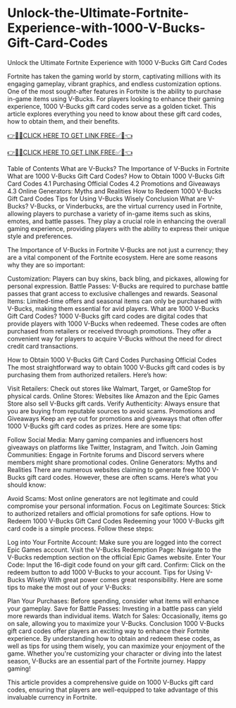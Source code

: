 # Unlock-the-Ultimate-Fortnite-Experience-with-1000-V-Bucks-Gift-Card-Codes
Unlock the Ultimate Fortnite Experience with 1000 V-Bucks Gift Card Codes

Fortnite has taken the gaming world by storm, captivating millions with its engaging gameplay, vibrant graphics, and endless customization options. One of the most sought-after features in Fortnite is the ability to purchase in-game items using V-Bucks. For players looking to enhance their gaming experience, 1000 V-Bucks gift card codes serve as a golden ticket. This article explores everything you need to know about these gift card codes, how to obtain them, and their benefits.

[👉🎁✅CLICK HERE TO GET LINK FREE✅🎁👈](https://freesingup.online/allgiftcards/)

[👉🎁✅CLICK HERE TO GET LINK FREE✅🎁👈](https://freesingup.online/allgiftcards/)

Table of Contents
What are V-Bucks?
The Importance of V-Bucks in Fortnite
What are 1000 V-Bucks Gift Card Codes?
How to Obtain 1000 V-Bucks Gift Card Codes
4.1 Purchasing Official Codes
4.2 Promotions and Giveaways
4.3 Online Generators: Myths and Realities
How to Redeem 1000 V-Bucks Gift Card Codes
Tips for Using V-Bucks Wisely
Conclusion
What are V-Bucks?
V-Bucks, or Vinderbucks, are the virtual currency used in Fortnite, allowing players to purchase a variety of in-game items such as skins, emotes, and battle passes. They play a crucial role in enhancing the overall gaming experience, providing players with the ability to express their unique style and preferences.

The Importance of V-Bucks in Fortnite
V-Bucks are not just a currency; they are a vital component of the Fortnite ecosystem. Here are some reasons why they are so important:

Customization: Players can buy skins, back bling, and pickaxes, allowing for personal expression.
Battle Passes: V-Bucks are required to purchase battle passes that grant access to exclusive challenges and rewards.
Seasonal Items: Limited-time offers and seasonal items can only be purchased with V-Bucks, making them essential for avid players.
What are 1000 V-Bucks Gift Card Codes?
1000 V-Bucks gift card codes are digital codes that provide players with 1000 V-Bucks when redeemed. These codes are often purchased from retailers or received through promotions. They offer a convenient way for players to acquire V-Bucks without the need for direct credit card transactions.

How to Obtain 1000 V-Bucks Gift Card Codes
Purchasing Official Codes
The most straightforward way to obtain 1000 V-Bucks gift card codes is by purchasing them from authorized retailers. Here’s how:

Visit Retailers: Check out stores like Walmart, Target, or GameStop for physical cards.
Online Stores: Websites like Amazon and the Epic Games Store also sell V-Bucks gift cards.
Verify Authenticity: Always ensure that you are buying from reputable sources to avoid scams.
Promotions and Giveaways
Keep an eye out for promotions and giveaways that often offer 1000 V-Bucks gift card codes as prizes. Here are some tips:

Follow Social Media: Many gaming companies and influencers host giveaways on platforms like Twitter, Instagram, and Twitch.
Join Gaming Communities: Engage in Fortnite forums and Discord servers where members might share promotional codes.
Online Generators: Myths and Realities
There are numerous websites claiming to generate free 1000 V-Bucks gift card codes. However, these are often scams. Here’s what you should know:

Avoid Scams: Most online generators are not legitimate and could compromise your personal information.
Focus on Legitimate Sources: Stick to authorized retailers and official promotions for safe options.
How to Redeem 1000 V-Bucks Gift Card Codes
Redeeming your 1000 V-Bucks gift card code is a simple process. Follow these steps:

Log into Your Fortnite Account: Make sure you are logged into the correct Epic Games account.
Visit the V-Bucks Redemption Page: Navigate to the V-Bucks redemption section on the official Epic Games website.
Enter Your Code: Input the 16-digit code found on your gift card.
Confirm: Click on the redeem button to add 1000 V-Bucks to your account.
Tips for Using V-Bucks Wisely
With great power comes great responsibility. Here are some tips to make the most out of your V-Bucks:

Plan Your Purchases: Before spending, consider what items will enhance your gameplay.
Save for Battle Passes: Investing in a battle pass can yield more rewards than individual items.
Watch for Sales: Occasionally, items go on sale, allowing you to maximize your V-Bucks.
Conclusion
1000 V-Bucks gift card codes offer players an exciting way to enhance their Fortnite experience. By understanding how to obtain and redeem these codes, as well as tips for using them wisely, you can maximize your enjoyment of the game. Whether you're customizing your character or diving into the latest season, V-Bucks are an essential part of the Fortnite journey. Happy gaming!

This article provides a comprehensive guide on 1000 V-Bucks gift card codes, ensuring that players are well-equipped to take advantage of this invaluable currency in Fortnite.
